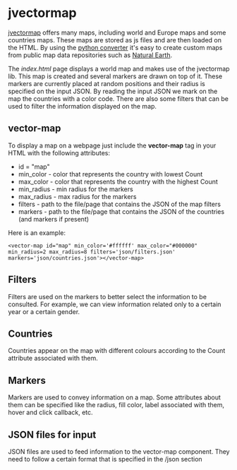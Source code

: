 # jvectormap

[jvectormap](http://jvectormap.com/) offers many maps, including world and Europe maps and some countries maps. These maps are stored as js files and are then loaded on the HTML. By using the [python converter](http://jvectormap.com/documentation/gis-converter/) it's easy to create custom maps from public map data repositories such as [Natural Earth](http://www.naturalearthdata.com/).


The _index.html_ page displays a world map and makes use of the jvectormap lib. This map is created and several markers are drawn on top of it. These markers are currently placed at random positions and their radius is specified on the input JSON. By reading the input JSON we mark on the map the countries with a color code.
There are also some filters that can be used to filter the information displayed on the map.

## vector-map

To display a map on a webpage just include the **vector-map** tag in your HTML with the following attributes:
- id = "map" 
- min_color - color that represents the country with lowest Count
- max_color - color that represents the country with the highest Count
- min_radius - min radius for the markers
- max_radius - max radius for the markers
- filters - path to the file/page that contains the JSON of the map filters
- markers - path to the file/page that contains the JSON of the countries (and markers if present)

Here is an example:

    <vector-map id="map" min_color='#ffffff' max_color="#000000" min_radius=2 max_radius=8 filters='json/filters.json' markers='json/countries.json'></vector-map>

## Filters

Filters are used on the markers to better select the information to be consulted. For example, we can view information related only to a certain year or a certain gender.

## Countries 

Countries appear on the map with different colours according to the Count attribute associated with them.


## Markers

Markers are used to convey information on a map. Some attributes about them can be specified like the radius, fill color, label associated with them, hover and click callback, etc.


## JSON files for input

JSON files are used to feed information to the vector-map component. They need to follow a certain format that is specified in the /json section




